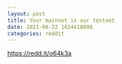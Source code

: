 ```yaml
--- 
layout: post 
title: Your mainnet is our testnet 
date: 2021-06-22 1624418898 
categories: reddit 
--- 
```

https://redd.it/o64k3a